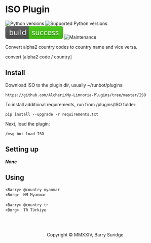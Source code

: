 # ISO Plugin

![Python versions](https://img.shields.io/badge/Python-version-blue) ![Supported Python versions](https://img.shields.io/badge/3.9%2C%203.10%2C%203.11%2C%203.12-blue.svg) ![Build Status](https://github.com/Alcheri/My-Limnoria-Plugins/blob/master/img/status.svg) ![Maintenance](https://img.shields.io/badge/Maintained%3F-yes-green.svg)

Convert alpha2 country codes to country name and vice versa.

convert [alpha2 code / country]

## Install

Download ISO to the plugin dir, usually ~/runbot/plugins:

```plaintext
https://github.com/Alcheri/My-Limnoria-Plugins/tree/master/ISO
```

To install additional requirements, run from /plugins/ISO folder:

```plaintext
pip install --upgrade -r requirements.txt 
```

Next, load the plugin:

```plaintext
/msg bot load ISO
```

## Setting up

**_None_**

## Using

```plaintext
<Barry> @country myanmar
<Borg>  MM Myanmar

<Barry> @country tr
<Borg>  TR Türkiye
```

<br/><br/>
<p align="center">Copyright © MMXXIV, Barry Suridge</p>
